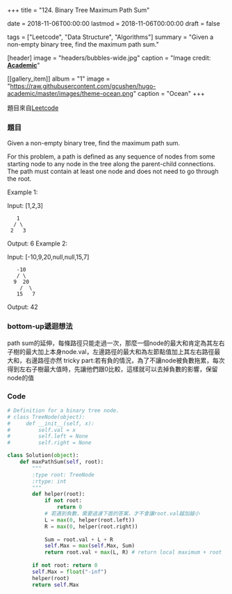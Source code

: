 +++
title = "124. Binary Tree Maximum Path Sum"

date = 2018-11-06T00:00:00
lastmod = 2018-11-06T00:00:00
draft = false

tags = ["Leetcode", "Data Structure", "Algorithms"]
summary = "Given a non-empty binary tree, find the maximum path sum."

[header]
image = "headers/bubbles-wide.jpg"
caption = "Image credit: [**Academic**](https://github.com/gcushen/hugo-academic/)"

[[gallery_item]]
album = "1"
image = "https://raw.githubusercontent.com/gcushen/hugo-academic/master/images/theme-ocean.png"
caption = "Ocean"
+++


題目來自[Leetcode](https://leetcode.com/problems/binary-tree-maximum-path-sum/description/)

### 題目
Given a non-empty binary tree, find the maximum path sum.

For this problem, a path is defined as any sequence of nodes from some starting node to any node in the tree along the parent-child connections. The path must contain at least one node and does not need to go through the root.

Example 1:

Input: [1,2,3]

       1
      / \
     2   3

Output: 6
Example 2:

Input: [-10,9,20,null,null,15,7]

       -10
       / \
      9  20
        /  \
       15   7

Output: 42




### bottom-up遞迴想法

path sum的延伸，每條路徑只能走過一次，那麼一個node的最大和肯定為其左右子樹的最大加上本身node.val，左邊路徑的最大和為左節點值加上其左右路徑最大和，右邊路徑亦然
tricky part:若有負的情況，為了不讓node被負數拖累，每次得到左右子樹最大值時，先讓他們跟0比較，這樣就可以去掉負數的影響，保留node的值

### Code

```Python
# Definition for a binary tree node.
# class TreeNode(object):
#     def __init__(self, x):
#         self.val = x
#         self.left = None
#         self.right = None

class Solution(object):
    def maxPathSum(self, root):
        """
        :type root: TreeNode
        :rtype: int
        """
        def helper(root):
            if not root:
                return 0
            # 若遇到負數，需要過濾下面的答案，才不會讓root.val越加越小
            L = max(0, helper(root.left))
            R = max(0, helper(root.right))
            
            Sum = root.val + L + R
            self.Max = max(self.Max, Sum)
            return root.val + max(L, R) # return local maximum + root
        
        if not root: return 0
        self.Max = float("-inf")
        helper(root)
        return self.Max
```


